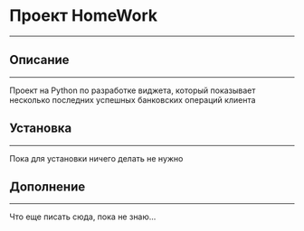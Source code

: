 # Проект HomeWork
___

## Описание
___
Проект на Python по разработке виджета, который показывает несколько последних успешных банковских операций клиента

## Установка
___
Пока для установки ничего делать не нужно

## Дополнение
___
Что еще писать сюда, пока не знаю...